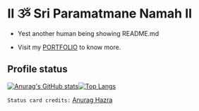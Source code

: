 # II ૐ Sri Paramatmane Namah II

*  Yest another human being showing README.md

*  Visit my [PORTFOLIO](https://s01k.github.io) to know more.


## Profile status

[![Anurag's GitHub stats](https://github-readme-stats.vercel.app/api?username=s01k&theme=flag-india&show_icons=true&hide_border=true)](https://github.com/anuraghazra/github-readme-stats)[![Top Langs](https://github-readme-stats.vercel.app/api/top-langs/?username=s01k&layout=compact&hide_border=true)](https://github.com/anuraghazra/github-readme-stats)

`Status card credits:` [Anurag Hazra](https://github.com/anuraghazra/github-readme-stats)
